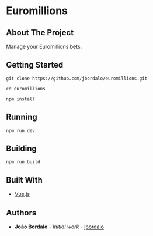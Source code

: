 # Euromillions

## About The Project

Manage your Euromillions bets.

## Getting Started

`git clone https://github.com/jbordalo/euromillions.git`

`cd euromillions`

`npm install`

## Running

`npm run dev`

## Building

`npm run build`

## Built With

-   [Vue.js](https://vuejs.org/)

## Authors

-   **João Bordalo** - _Initial work_ - [jbordalo](https://github.com/jbordalo)
